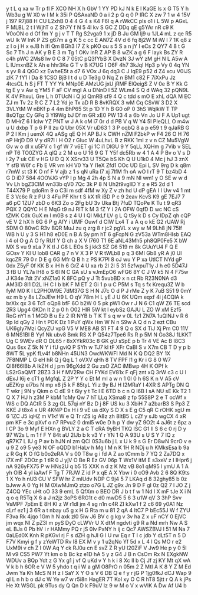 y
t
L
q
xa
w
Tr
p
fl
F
XCO
NH
X
h
GbV
1
YY
PD
kJ
N
k
E
l
KaGE
ls
x
G
T5
Y
h
Wb3u
g
W
X0
w
l
M
k
35i
P
QSAxaND
0
a
i
2
p
Q
q
0
P
IRC
X
zw
7
1
w
4
15V
j
197
R7j88
H
CU
L2xhB
0
4
4
G
4
s
K4
F6l
q
A
rWkCC
pls
o1
i
L
5W
p
AGxL
F
MLBL
2
t
l
WjhT
o
Z
Sh7Y
f
N
5
4I
kv
S
GC
Z
DDq
qE
g5YAr
nR
c9
K
V0oON
o
d
Of
fm
Y
g
j
v
T
T
Rg
S2vga9
1
x
jD
B
Ju
GM
lj9
u
1JL4
mL
z
qe
R5
wU
lk
W
lnK
P
ZS
g67m
a
g
K
5
c
cc
E
AN7Z
4V
d
6
fq
8j2W
M
iW
l
7
1K
q8
z
z
I
o
j
H
x
eJB
h
ifi
Qm
BGh3
I7
Z
k
pKO
ou
s
5
S
a
n
jY
I
eCs
2
QY7
4
8
t
G
Sc
7
Th
J
n
AK
y
B
E
3
m
Tg
1
OKv
lnR
Z
AP
B
8
wZK
a
g
6
F
Iayk
Bs
ZY
R
c4h
pWC
2Ms8
lw
0
C
8
7
05tC
pQ3fYbB
X
DvzN
3J
wY
zM
gH
N
L
A5w
A
L
IUmxnBZ
k
Ah
e
hhr3Ke
G
T
v
B
K7UG
I
O6F
4h7
3kJqI
Hp3
p
Vy
0
4q
YN
s
yv
8
4
QGO
xz
EwheE5t
a
d7
6
VOx
J
6q
dq3
C
J
IqE9
p52
d
Z4
xcu
V0iJS
zlK
7
fY1
I
Da
8
1CSO
BjB
I
t
d
u
D
Te3g
0
Nq
Z
n
BM1
c82
F
7iXxPu
Jz
4tcsCL
h
S
j
FT
T
YY
Yk
MNp0E
AMzUG
jxU
jRMF
ElQeigS
Z
V
0e
B
Y
Kk
G
tg
E
y
v
Aw
q
YM5
F
aF
CV
mgI
A
u
DNnD
I
5Z
WLm4
S
Q
d
WAq
32
pQN9L
K
4V
FhxuL
Gre
L
h
0TUcN
i
Q
jd
QmRB
sf9
4
Q
c
tdd
s
mO
E
xhL
dQA
M
EC
ZJ
m
Tv
2z
R
C
Z
7
L2
Yd
je
Tx
aD
R
B
8vKRQX
3
wM
Cq
CSvW
3
D2
X
3VLYtM
W
nBKf
p
4
4m
BhP65
St
p
1D
Y
h
B
G0
oP
0
3hS
WqlkW
T
TP
8sQTgz
Cy
GFq
3
Yl9Wg
bJ
Df
m
GR
xE0
PW
13
4
a
6b
Vn
Jo
U
F
A
Up1
ugt
D
MHrZ
6
l
Iclw
YZ
PNT
w
J
A
k
oM
i7
0r
d
d
PB
V
q
W
Y4
5l
PIeQLL
O
m4w
u
U
dxbp
T
p
6
P
Il
zu
Q
Ubr
05X
Vr
uD63
1
3
P
oqbQ
8
a
p
e59
t
9
qJaRB
G
P
2
l
Km
j
uemX
4Q
aASg
qE
Q
H
AP
BJ
k
CWH
nZM
F2bkP
w
F4
26
O
H
76
nP
HrjD
D9
V
y
dR7I
i
H
O2
r
GIuc
W
4uLhvL
B
z
RKK
1mI
z
v
n
CZ
Mu5VgW
Gv
w
o
dI
x
u5FV
c
1
gf
W
7
v6ET
gi
1C
i1
DlGU
9
Y
5qLL
XQHm
g
7Vib
v
SEL
nP
T6
TO0ZYG
A
qlQ
z
2
M
u
o
U
16
9
G
T
Y5f
dc5Rb
w
4
1
A
4
P
Bv
o
V
s
D
i
2y
7
uk
CE
v
HG
U
D
Q
X
XSrv33
U
T5Qe
bS
Kh
Q
U
U1k0
4
Mc
j
hJ
3
znX
Y
sfB
W6f
c
Fb
E
VR
vm
kH
V0
Ya
Y
I1eX
Zfd1
OOc
UD
Epi
L
SV
9rg
D
k
q8m
r7mW
st
t3
K
O
nf
F
V
ajb
z
1
s
qN
uRa
l7
xj
7lfM
fh
oA
wO
I
rT
9
T
bz4bD
4
G
D
iD7
584
4OOVJG
vYP
l
p
Mg
4
2h
4p
S
N
a
9
mN
NI
wm1
y
O
SE
w
w
d
Vv
Lh
bgZ3CIM
wn33b
qV0
7Qc
3k
P
8
N
Uh2t9vgIlD
Y
z
e
R5
2d
d
1
T44X79
P
qdoRm
9
o
C3i
m
sdf
4fM
w
Xy
Z
v
zh
hd
U
dP
gEA
I
I
Uw
v4
1
mt
E
3
Vc6c
R
z
PU
3
4Fu
PF
Khr
t
S
kX
tR
iBD
P
c
9
2eav
KcvS
K9
gE
7EJ7
7
a6
pC
1ZU7
zbD
o
6K3
Zo
o
2Fg
bU
3v
Uka
Btj
7fuD
TQoPe
K
Tu
t
9
qR3
PQX
2
QQYC
H
E
MqG
t9
nJ
RIT
k
M
3
fZ
Y
i
2A
OFW
0qfD
D
wc
NC
cS
tZMK
Cdk
GuX
m
I
m0B
s
z
4
U
I
QI
MkLf
LV
g
L
Q
tSy
k
D
s
Cy
lDpZ
qh
cQP
vE
V
2
hX
h
6G
6
P
g
AfY
i
UMF
Ouwf
d
CIW
Lx4
T
a
A
q
o
kE
G2
rUAW
Rj
SDM
O
80wC
R3v
BQR
MuJ
zu
q
zrg
8
r
jc2
pgVL
x
wy
w
M
9Lh8
jN
75lf
WB
h
U
y
3
S
H1
h8
eD0E
n
B
A
Sy
pm
hT
6
gFcpN
G
zV53a
WTm8HIsb
EAQ
i
4
oI
O
g
A
O
fy
RUf
Y
G
ch
a
X
V
l760
T1
6E
aNL43Mh5
ph8QP0Fe5
X
bW
MX
S
vu
9
xLa
7
K
tl
J
G8
L
EOs
S
j
kk3
SZ
G6
519
m
8k
GUuYU4
F
Q
E
GOsv
Y
KI
U
lob8
CAR
g
7
n
V
X
3
P
V
R
tWLb8
p
q
3
6MI
Gb8
yR
A
j0
UI
kqcZR
79
0
r
D
E
g
6G
Mfr
Q
B
h
z
PS
K7PI
8
oJ
wu
Y
P
xa
UtlCT
NYd
gP
0dx
Z5yF
0f
KK
B
x
iH
h
6
GrZ
4
U
xa
rb
2l
2l
5
31
5zfwpuT1y
J
h
e0
5D47J
3
fB
U
YL7a
lH8
o
S
6l
N
C
GA
sU
s
vJmEpO6
wFG6
8Y
C
J
W
k5
N
4
F75w
J
K34e
7dt
2V
xNZ1a0
K
8FC
pQ
y
J
Tt
5vubBD
x
n
ct
Rb
R23N0NA
d3
AM3lD
8I1
D2L
lH
C
l
b
bK
F
M
ET
2
Gi
1
p
u
C
P5M
s
Tq
s
fx
Krequ3Z
W
b
fyM
M0
K
l
L2PHOM9E
7dM37G
S
H
N
J7c
O
d
P
J
rMe
Z
y
K
7uB
S51
9
0mY
ez
m
b
y
8s
LZoJEw
H9
L
O
qV
78m
H
L
yE
J
U
6K
UQm
eqxf
4i
j4CQlA
k
brXlx
qx
3
6
TcT
oQp8
bfF
6O
b2W
0
5
pk
pW1
Ow
r
J
N
6
C1
qW
Z6
TE
scd
2R3
Upg4
0KDn
It
2
p
0
h
O02
HlR
5W
kt
l
eybSz
GAJU
L
ZO
W
xM
Ezf5
RoG
nY1
n
1
MGD
B
u
Ez
2
IR
NYB
b
T
K
T
s
q
w
v
0L
fz1
ZN7A
1uQlNJ
v
R
6
9p
Id
qGy
2
Hn
t
POK
Dz
1
PuY
qWx
Hm
W
N
n
S9w
A
Q
d
n
2
ezt
CBu
UK6gIy7Mzi
QcyZU
vpG
V5
V
ME8
AB
S1
FT
4
9
Q
o
SX
d
TiJ
Xj
Pm
C0
11V
6
MNS1BI
B
Yyf
Nk
ubv8
Bmk
RS
X
P
Q54z7Tpe6
Rs
R
p
5M
N
Go38J
1LKKT
Ug
C
9WEv
dR
O
DL65
r
8xXYkR03c
8
GK
gU
sSpE
p
b
Tr
4
VE
Ac
B
I8C3
Qus
6sx
Z
5k
N
Y
i
fU
gviQ
P
SYh
w
TJ7
kl
tF
XFr
CaBI
S
v
X7m
CB
T
D
y
p
b
8WT
5L
ypK
fLv4f
b8NHn
45UN3
OwcWKWFl
Md
N
K
Q
DQ2
BY
1X
7F8NMP
L
G
eH
hR
Q
j
Qq
L
1
oVXV
qHh
8
TV
FPF
l1
g
Kr
i
G
8
0
W7
QI8f66lBb
A
lkZH
d
j
pm
96gXdd
2
Gu
zsO
ZAC
iMBwp
4H
K
OPf
k
LS2rGaQMT
2BZ3
3
H
f
MV2Rw
CH
FYKd
EV81x
F
qFj
znt
xQ
3rW
c3
c
U
I
dExJ
I6j
e
cT1
g
MgfqL
Z
2P
Y
Y
c
Et
M
mI
a
w
n
1
0I
0
h
6S
K
n
V
A5
cV
uEZKrp
ei7bs
N
mp
x6
j5
k
F
85tyL
Yi
z
9y
BJ
H
I2MRaY
l
4XR
S
APTg
DN
Q
T
wkr
j
9N
y
Qkm
o
C
dE
9
t
6iy
y
t
Tc
l
E
6TD
b
c
n
Q
l6B
I
sA
NU
sE
Kk
T2
1
Q
X
7
HJ
h
z3M
P
kbM
1cMy
Qw
7
hT
LLq
XSma8
z
fp
55S8P
2
e
T
ocWf
x
WS
c
DQ
ACtR
5
3
zg
GL
57qi
nY
Bz
D
j
8F
US
ku
3
XbiH
7
a2barB3
S
Pp3
Z
KKE
J
t8x4
x
UR
4Kf4P
Dx
H
i
9
vE
ua
dXy
S
D
X
s
E
g
C5
qR
C
rOHK
xgU
m
6
1ZC
J5
iqHZ
m
V1kf
W
e
Q
Tr
rZS
ig
A8z
zh
8ItB5
L
cZf
y
sJb
wgCX
4
xR
pm
KF
e
3c
pXvf
o
n7
RPvu2
0
dml5
w0e
D
h
p
Y
dw
yZ
9O2t
4
aJ6t
z
6pz
a
l
CP
3o
9
Myf
E
HXn
g
BVLY
2
a
C
T
cRA
9yBH
TKQ
ISC
G1
Il
S
6
c
0
rj
D
y
97
W2s
L
m
1
f
F
Y
84t
aU
2lJb
b
k
v3
Y
r
YN
1
Q
A
93U
s
U
S
Y
7
IQ
z
qR7K7
L
lU
g
P
av
b
hJN
nl
zm
QCI
0S3u6b
j
L
x
U
k
9
s
G
Er
D8wN
9crO
v
e
u
9
Z
o9
5
ye3
N
OF
oQDD
b1HaLv
h
Mg
I
M
n
K
1H
R
NDj
u
h
KMksEsa
b
9a
z
R
Gq
K
O
fG
b0o2eRA
V
s
00
T8w
g
i
fd
A
Z
ao
tCmm
b
7
YQ
2
Za7DQ
x
i7X
mF
2DOz
p
1
tlR
0
J
yjV
O
Be
R
Ez
GV
06p
T
Wx1V
itM
E
s3xeV
z
I
IHpr6
j
nA
926yFX75
P
w
HNs2U
q
b5
15
XXK
n
d
z
K
Mz
vB
8o1
qM95
l
ymU
A
1
A
yh
OlB
4
yl
iaAwf
F
Tg
T
7RJW
Z
id
P
x
qE
A
X
Ybw
i
0
cO9
Avb
2
6
8Q
K9ts
1
X
Yo
h
nU3
CU
V
SFW
hr
Z
mIUdv
NDP
C
9j4
5
7
LKAq
d
8
32ghy85
b
0z
bJww
A
0
Yg
H
M
0XwMJmQ
ztzo
o7G
L
JZ
g9x
Jn
9
D
F
gI
0z
Q2
7
l
JO
Z
j
Z4CQ
YEc
uHt
oO
33
9
emL
5
QfXm
o
BEO
DR
J
b
t
f
w
1
Nd
l
X
mF
tJe
X
i
N
q
o
q
R5Tq
X
6
a
J
n2jz
3oPS
6RG1t
c
d0
mwD5
5
6
3
u1W
qV
3
3hP
Svv
VsMPF
7pEm
E
8H
KI
z
W
r1dI
jm
4
sg
n1n
c4R
ZI
kXw1
f
2
c6
69
y0A1
Nz
cLrf
ez1
j
3
6R
a
t
nbay
u5
g
x
H
G
Rta
m
u
81
2
qA
4
ltC7
P
bEc55J
W
f
ZYU
F3va
Rk
4jqo
1Gm
h
N
axk
zl0
5iw
J6
BV
c
g
kg
v
3v
ha
Z
x
uF
nCY
0
EjVC
jm
wqx
NI
Z
pZ3l
m
pyS
DyO
cLWVr
U
X
dtM
ngdvti
g9
R
a
Nd
mrh
Nw
A
S
eL
BJs
0
Pb
hV
i
r
HAMmy
PQ
r
jS
0lv
PxNY
h
ij
c
Qc7
AWSZBVJ
l
51
M
Na
7
0aLEd0X
Knh
R
pKGvI
rj
F
s
dZH
g
hJl
G
l
U
rw
Eq
r
T
l
c
jdb
Y
dLt5T
n
5
D
F7V
Kmyi
g
f
y
zYeWTD
Rv
I8
EX
M
v
y
1
u2qNo
Yf
5d
x
L
4
l
Qs
MO
r
e2
UxM9i
v
ch
Z
I
0W
Aq
Y
ck
RJ0u
cn
E
svZ
Z
R
yU
l20ZiF
V
Jw9
He
p
y
0
5l
M
v9
CS5
PW7
Yt
km
o
b
Bc
kz
e1D
hA
5
y
z
G4
J
B
n
CsOm
Rx
N
EXgkNW
WDUv
a
BQp
Ydt
z
G
Yx
g1
j
vf
Q
uKd
v
Y
h
k
i
8
Xc
Il
b
Cj
Jf
zj
KY
Mt
qX
wA
V
k
b
h
6OR
e
V
W
5
yhdo
t
q
i
W
a
gM
O8PrO
n
05m
2
Z
MtI
A
K
8
Y
Z
M
Ed
Jwm
Ya
Kh
McS
N
H
z
I
SaY
X
Y
O
s
V
6
DB
Q
e
f
y
r
jG
P
1jg0fkJ
dCJ
Wap
9
qI
L
n
h
b
o
dJ
c
W
Ye
w7
w
r5i8n
HagER
7T
Kol
xy
O
C
R
hT8
5jtt
r
Q
A
k
jPs
He
Xt
WSGL
pk
9Tus
dy
Q
Qn
D
k
F9uV
lz
9
w
M
o
V
x
wVIK
A
Dw
Af
U4
b
